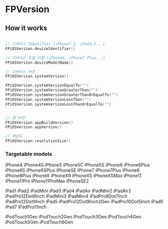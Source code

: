 # FPVersion

## How it works

```Swift

// 디바이스 Identifier (iPhone7,1, iPad3,2...)
FPiOSVersion.deviceIdentifier()

// 디바이스 모델 이름 (iPhone6, iPhone7 Plus...)
FPiOSVersion.deviceModelName()

// 디바이스 버전
FPiOSVersion.systemVersion()

FPiOSVersion.systemVersionEqualTo("")
FPiOSVersion.systemVersionGreaterThan("")
FPiOSVersion.systemVersionGreaterThanOrEqualTo("")
FPiOSVersion.systemVersionLessThan("")
FPiOSVersion.systemVersionLessThanOrEqualTo("")


// 앱 버전
FPiOSVersion.appBuildVersion()
FPiOSVersion.appVersion()

// 해상도
FPiOSVersion.resolutionSize()

```

### Targetable models
iPhone4
iPhone4S
iPhone5
iPhone5C
iPhone5S
iPhone6
iPhone6Plus
iPhone6S
iPhone6SPlus
iPhoneSE
iPhone7
iPhone7Plus
iPhone8
iPhone8Plus
iPhoneX
iPhoneXR
iPhoneXS
iPhoneXSMax
iPhone11
iPhone11Pro
iPhone11ProMax
iPhoneSE2

iPad1
iPad2
iPadMini
iPad3
iPad4
iPadAir
iPadMini2
iPadAir2
iPadPro12Dot9Inch
iPadMini3
iPadMini4
iPadPro9Dot7Inch
iPadPro12Dot9Inch
iPad5
iPadPro12Dot9Inch2Gen
iPadPro10Dot5Inch
iPad6
iPad7
iPadPro11Inch


iPodTouch1Gen
iPodTouch2Gen
iPodTouch3Gen
iPodTouch4Gen
iPodTouch5Gen
iPodTouch6Gen
